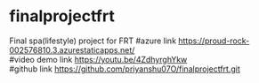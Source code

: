 # finalprojectfrt
Final spa(lifestyle) project for FRT
#azure link https://proud-rock-002576810.3.azurestaticapps.net/ <br />
#video demo link https://youtu.be/4ZdhyrghYkw <br />
#github link https://github.com/priyanshu07O/finalprojectfrt.git
